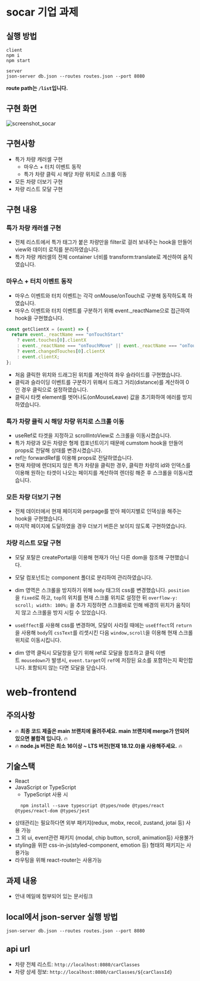# socar 기업 과제
## 실행 방법
```
client
npm i
npm start

server
json-server db.json --routes routes.json --port 8080
```
**route path는 `/list`입니다.**


## 구현 화면 
![screenshot_socar](https://user-images.githubusercontent.com/96907766/206612972-18b1557d-673d-4804-b61e-bb45b5bda8f7.gif)

## 구현사항

- 특가 차량 캐러셀 구현
    - 마우스 + 터치 이벤트 동작
    - 특가 차량 클릭 시 해당 차량 위치로 스크롤 이동
- 모든 차량 더보기 구현
- 차량 리스트 모달 구현

## 구현 내용

### 특가 차량 캐러셀 구현

- 전체 리스트에서 특가 태그가 붙은 차량만을 filter로 걸러 보내주는 hook을 만들어 view와 데이터 로직를 분리하였습니다.
- 특가 차량 캐러셀의 전체 container 너비를 transform:translate로 계산하여 움직였습니다.

### 마우스 + 터치 이벤트 동작

- 마우스 이벤트와 터치 이벤트는 각각 onMouse/onTouch로 구분해 동작하도록 하였습니다.
- 마우스 이벤트와 터치 이벤트를 구분하기 위해 event._reactName으로 접근하여 hook을 구현했습니다.

```jsx
const getClientX = (event) => {
  return event._reactName === "onTouchStart"
    ? event.touches[0].clientX
    : event._reactName === "onTouchMove" || event._reactName === "onTouchEnd"
    ? event.changedTouches[0].clientX
    : event.clientX;
};
```

- 처음 클릭한 위치와 드래그된 위치를 계산하여 좌우 슬라이드를 구현했습니다.
- 클릭과 슬라이딩 이벤트를 구분하기 위해서 드래그 거리(distance)를 계산하여 0인 경우 클릭으로 설정하였습니다.
- 클릭시 타켓 element를 벗어나도(onMouseLeave) 값을 초기화하여 에러를 방지하였습니다.

### 특가 차량 클릭 시 해당 차량 위치로 스크롤 이동

- useRef로 타겟을 지정하고 scrollIntoView로 스크롤을 이동시켰습니다.
- 특가 차량과 모든 차량은 형제 컴포넌트이기 때문에 cumstom hook을 만들어 props로 전달해 상태를 변경시켰습니다.
- ref는 forwardRef를 이용해 props로 전달하였습니다.
- 현재 차량에 렌더되지 않은 특가 차량을 클릭한 경우, 클릭한 차량의 id와 인덱스를 이용해 원하는 타겟이 나오는 페이지를 계산하여 렌더링 해준 후 스크롤을 이동시켰습니다.

### 모든 차량 더보기 구현

- 전체 데이터에서 현재 페이지와 perpage를 받아 페이지별로 인덱싱을 해주는 hook을 구현했습니다.
- 마지막 페이지에 도달하였을 경우 더보기 버튼은 보이지 않도록 구현하였습니다.

### 차량 리스트 모달 구현

- 모달 포탈은 createPortal을 이용해 현재가 아닌 다른 dom을 참조해 구현했습니다.
- 모달 컴포넌트는 component 폴더로 분리하여 관리하였습니다.
- dim 영역은 스크롤을 방지하기 위해 `body` 태그의 css를 변경했습니다. `position`을 `fixed`로 하고, `top`의 위치를 현재 스크롤 위치로 설정한 뒤 `overflow-y: scroll; width: 100%;` 을 추가 지정하면 스크롤바로 인해 배경의 위치가 움직이지 않고 스크롤을 방지 시킬 수 있었습니다.
- `useEffect`를 사용해 css를 변경하며, 모달이 사라질 때에는 `useEffect`의 `return`을 사용해 `body`의 `cssText`를 리셋시킨 다음 `window,scroll`을 이용해 현재 스크롤 위치로 이동시킵니다.

- dim 영역 클릭시 모달창을 닫기 위해 ref로 모달을 참조하고 클릭 이벤트 `mousedown`가 발생시, `event.target`이 `ref`에 저장된 요소를 포함하는지 확인합니다. 포함되지 않는 다면 모달을 닫습니다.


# web-frontend
## 주의사항

- 🔥 **최종 코드 제출은 main 브랜치에 올려주세요. main 브랜치에 merge가 안되어 있으면 불합격 입니다.** 🔥
- 🔥 **node.js 버전은 최소 16이상 ~ LTS 버전(현재 18.12.0)을 사용해주세요.** 🔥

## 기술스택

- React
- JavaScript or TypeScript
  - TypeScript 사용 시
  ```
    npm install --save typescript @types/node @types/react @types/react-dom @types/jest
  ```
- 상태관리는 필요하다면 외부 패키지(redux, mobx, recoil, zustand, jotai 등) 사용 가능
- 그 외 ui, event관련 패키지 (modal, chip button, scroll, animation등) 사용불가
- styling을 위한 css-in-js(styled-component, emotion 등) 형태의 패키지는 사용가능
- 라우팅을 위해 react-router는 사용가능

## 과제 내용

- 안내 메일에 첨부되어 있는 문서링크

## local에서 json-server 실행 방법

```
json-server db.json --routes routes.json --port 8080
```

## api url

- 차량 전체 리스트: `http://localhost:8080/carClasses`
- 차량 상세 정보: `http://localhost:8080/carClasses/${carClassId}`
